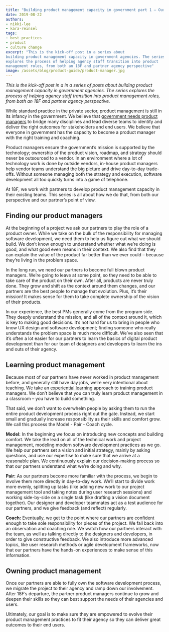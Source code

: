 ```yaml
---
title: "Building product management capacity in government part 1 – Our coaching philosophy"
date: 2019-08-22
authors:
- nikki-lee
- kara-reinsel
tags:
- best practices
- product
- culture change
excerpt: "This is the kick-off post in a series about
building product management capacity in government agencies. The series
explores the process of helping agency staff transition into product
management roles, from both an 18F and partner agency perspective"
image: /assets/blog/product-guide/product-manager.jpg
---
```


*This is the kick-off post in a in a series of posts about building
product management capacity in government agencies. The series explores
the process of helping agency staff transition into product management
roles, from both an 18F and partner agency perspective.*

While standard practice in the private sector, product management is
still in its infancy in the government. We believe that [government needs product managers](https://medium.com/the-u-s-digital-service/the-importance-of-product-management-in-government-b59933d01874)
to bridge many disciplines and lead diverse teams to identify and
deliver the right outcomes for stakeholders and end users. We believe
that everyone in government has the capacity to become a product manager
with the right training and coaching.

Product managers ensure the government’s mission is supported by the
technology; ownership of the product vision, roadmap, and strategy
should never be outsourced to a vendor. In an environment where a lot of
technology work is done by outside vendors, in-house product managers
help vendor teams understand the big picture and drive day-to-day
trade-offs. Without someone managing both the strategy and execution,
software development all too quickly turns into a game of telephone.

At 18F, we work with partners to develop product management capacity in
their existing teams. This series is all about how we do that, from both
our perspective and our partner’s point of view.

## Finding our product managers

At the beginning of a project we ask our partners to play the role of a
product owner. While we take on the bulk of the responsibility for
managing software development, we need them to help us figure out what
we should build. We don’t know enough to understand whether what we’re
doing is good, and what good even means in their context. We also find
that they can explain the value of the product far better than we ever
could – because they’re living in the problem space.

In the long run, we need our partners to become full blown product
managers. We’re going to leave at some point, so they need to be able to
take care of the product on their own. After all, products are never
truly done. They grow and shift as the context around them changes, and
our partners are the best people to manage that evolution. Plus, it’s
their mission! It makes sense for them to take complete ownership of the
vision of their products.

In our experience, the best PMs generally come from the program side.
They deeply understand the mission, and all of the context around it,
which is key to making good decisions. It’s not hard for us to bring in
people who know UX design and software development; finding someone who
really understands the problem space is much more difficult. We’ve also
seen that it’s often a lot easier for our partners to learn the basics
of digital product development than for our team of designers and
developers to learn the ins and outs of their agency.

## Learning product management

Because most of our partners have never worked in product management
before, and generally still have day jobs, we’re very intentional about
teaching. We take an [experiential learning](https://en.wikipedia.org/wiki/Experiential_learning) approach
to training product managers. We don’t believe that you can truly learn
product management in a classroom – you have to build something.

That said, we don’t want to overwhelm people by asking them to run the
entire product development process right out the gate. Instead, we start
small and gradually increase responsibility as their skills and comfort
grow. We call this process the Model - Pair - Coach cycle.

**Model:** In the beginning we focus on introducing new concepts and
building comfort. We take the lead on all of the technical work and
project management, modeling modern software development practices as we
go. We help our partners set a vision and initial strategy, mainly by
asking questions, and use our expertise to make sure that we arrive at a
reasonable plan. We continuously explain our decision-making process so
that our partners understand what we’re doing and why.

**Pair:** As our partners become more familiar with the process, we
begin to involve them more directly in day-to-day work. We’ll start to
divide work more evenly, splitting up tasks (like adding new work to our
project management tool and taking notes during user research sessions)
and working side-by-side on a single task (like drafting a vision
document together). Our designer and developer teammates act as a test
audience for our partners, and we give feedback (and reflect) regularly.

**Coach:** Eventually, we get to the point where our partners are
confident enough to take sole responsibility for pieces of the project.
We fall back into an observation and coaching role. We watch how our
partners interact with the team, as well as talking directly to the
designers and developers, in order to give constructive feedback. We
also introduce more advanced topics, like user research methods or agile
development frameworks, now that our partners have the hands-on
experiences to make sense of this information.

## Owning product management

Once our partners are able to fully own the software development
process, we migrate the project to their agency and ramp down our
involvement. After 18F’s departure, the partner product managers
continue to grow and deepen their skills so they can best support the
needs of their agencies and users.

Ultimately, our goal is to make sure they are empowered to evolve their
product management practices to fit their agency so they can deliver
great outcomes to their end users.
